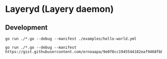 # Layeryd (Layery daemon)


## Development
```
go run ./*.go --debug --manifest ./examples/hello-world.yml
```

```
go run ./*.go --debug --manifest https://gist.githubusercontent.com/ernoaapa/9e0f8cc1945544182eaf9468fbb84ca8/raw/manifest.yaml
```
